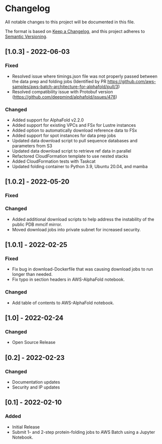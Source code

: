 # Changelog

All notable changes to this project will be documented in this file.

The format is based on [Keep a Changelog](https://keepachangelog.com/en/1.0.0/),
and this project adheres to [Semantic Versioning](https://semver.org/spec/v2.0.0.html).

## [1.0.3] - 2022-06-03

### Fixed
- Resolved issue where timings.json file was not properly passed between the data prep and folding jobs (Identified by PR https://github.com/aws-samples/aws-batch-architecture-for-alphafold/pull/3)
- Resolved compatibility issue with Protobuf version (https://github.com/deepmind/alphafold/issues/478)

### Changed

- Added support for AlphaFold v2.2.0
- Added support for existing VPCs and FSx for Lustre instances
- Added option to automatically download reference data to FSx
- Added support for spot instances for data prep jobs
- Updated data download script to pull sequence databases and parameters from S3
- Updated data download script to retrieve ref data in parallel
- Refactored CloudFormation template to use nested stacks
- Added CloudFormation tests with Taskcat
- Updated folding container to Python 3.9, Ubuntu 20.04, and mamba

## [1.0.2] - 2022-05-20

### Fixed

### Changed

- Added additional download scripts to help address the instability of the public PDB mmcif mirror.
- Moved download jobs into private subnet for increased security.

## [1.0.1] - 2022-02-25

### Fixed

- Fix bug in download-Dockerfile that was causing download jobs to run longer than needed.
- Fix typo in section headers in AWS-AlphaFold notebook.

### Changed

- Add table of contents to AWS-AlphaFold notebook.

## [1.0] - 2022-02-24

### Changed

- Open Source Release

## [0.2] - 2022-02-23

### Changed

- Documentation updates
- Security and IP updates

## [0.1] - 2022-02-10

### Added

- Initial Release
- Submit 1- and 2-step protein-folding jobs to AWS Batch using a Jupyter Notebook.
